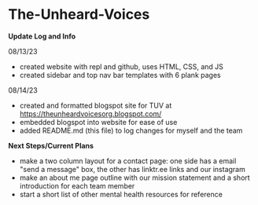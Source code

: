 # The-Unheard-Voices

<b>Update Log and Info</b>

08/13/23
   - created website with repl and github, uses HTML, CSS, and JS
   - created sidebar and top nav bar templates with 6 plank pages

08/14/23
   - created and formatted blogspot site for TUV at https://theunheardvoicesorg.blogspot.com/
   - embedded blogspot into website for ease of use
   - added README.md (this file) to log changes for myself and the team


<b>Next Steps/Current Plans</b>
   - make a two column layout for a contact page: one side has a email "send a message" box, the other has linktr.ee links and our instagram
   - make an about me page outline with our mission statement and a short introduction for each team member
   - start a short list of other mental health resources for reference

